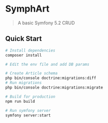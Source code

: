 # SymphArt

> A basic Symfony 5.2 CRUD 

## Quick Start

``` bash
# Install dependencies
composer install

# Edit the env file and add DB params

# Create Article schema
php bin/console doctrine:migrations:diff
# Run migrations
php bin/console doctrine:migrations:migrate

# Build for production
npm run build

# Run symfony server 
symfony server:start

```

